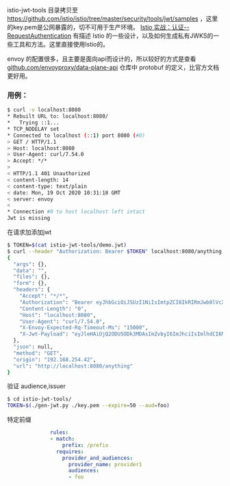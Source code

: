 istio-jwt-tools 目录拷贝至 https://github.com/istio/istio/tree/master/security/tools/jwt/samples ，这里的key.pem是公网暴露的，切不可用于生产环境。
[Istio 实战：认证--RequestAuthentication](https://potterhe.github.io/posts/istio-in-action-request-authentication/index.html) 有描述 Istio 的一些设计，以及如何生成私有JWKS的一些工具和方法。这里直接使用Istio的。

envoy 的配置很多，且主要是面向api而设计的，所以较好的方式是查看 [github.com/envoyproxy/data-plane-api](https://github.com/envoyproxy/data-plane-api) 仓库中 protobuf 的定义，比官方文档更好用。

### 用例：
```sh
$ curl -v localhost:8080
* Rebuilt URL to: localhost:8080/
*   Trying ::1...
* TCP_NODELAY set
* Connected to localhost (::1) port 8080 (#0)
> GET / HTTP/1.1
> Host: localhost:8080
> User-Agent: curl/7.54.0
> Accept: */*
>
< HTTP/1.1 401 Unauthorized
< content-length: 14
< content-type: text/plain
< date: Mon, 19 Oct 2020 10:31:18 GMT
< server: envoy
<
* Connection #0 to host localhost left intact
Jwt is missing
```

在请求加添加jwt

```sh
$ TOKEN=$(cat istio-jwt-tools/demo.jwt)
$ curl --header "Authorization: Bearer $TOKEN" localhost:8080/anything
{
  "args": {},
  "data": "",
  "files": {},
  "form": {},
  "headers": {
    "Accept": "*/*",
    "Authorization": "Bearer eyJhbGciOiJSUzI1NiIsImtpZCI6IkRIRmJwb0lVcXJZOHQyenBBMnFYZkNtcjVWTzVaRXI0UnpIVV8tZW52dlEiLCJ0eXAiOiJKV1QifQ.eyJleHAiOjQ2ODU5ODk3MDAsImZvbyI6ImJhciIsImlhdCI6MTUzMjM4OTcwMCwiaXNzIjoidGVzdGluZ0BzZWN1cmUuaXN0aW8uaW8iLCJzdWIiOiJ0ZXN0aW5nQHNlY3VyZS5pc3Rpby5pbyJ9.CfNnxWP2tcnR9q0vxyxweaF3ovQYHYZl82hAUsn21bwQd9zP7c-LS9qd_vpdLG4Tn1A15NxfCjp5f7QNBUo-KC9PJqYpgGbaXhaGx7bEdFWjcwv3nZzvc7M__ZpaCERdwU7igUmJqYGBYQ51vr2njU9ZimyKkfDe3axcyiBZde7G6dabliUosJvvKOPcKIWPccCgefSj_GNfwIip3-SsFdlR7BtbVUcqR-yv-XOxJ3Uc1MI0tz3uMiiZcyPV7sNCU4KRnemRIMHVOfuvHsU60_GhGbiSFzgPTAa9WTltbnarTbxudb_YEOx12JiwYToeX0DCPb43W1tzIBxgm8NxUg",
    "Content-Length": "0",
    "Host": "localhost:8080",
    "User-Agent": "curl/7.54.0",
    "X-Envoy-Expected-Rq-Timeout-Ms": "15000",
    "X-Jwt-Payload": "eyJleHAiOjQ2ODU5ODk3MDAsImZvbyI6ImJhciIsImlhdCI6MTUzMjM4OTcwMCwiaXNzIjoidGVzdGluZ0BzZWN1cmUuaXN0aW8uaW8iLCJzdWIiOiJ0ZXN0aW5nQHNlY3VyZS5pc3Rpby5pbyJ9"
  },
  "json": null,
  "method": "GET",
  "origin": "192.168.254.42",
  "url": "http://localhost:8080/anything"
}
```

验证 audience,issuer

```sh
$ cd istio-jwt-tools/
TOKEN=$(./gen-jwt.py ./key.pem --expire=50 --aud=foo)
```

特定前缀

```yaml
              rules:
              - match:
                  prefix: /prefix
                requires:
                  provider_and_audiences:
                    provider_name: provider1
                    audiences:
                    - foo

```
